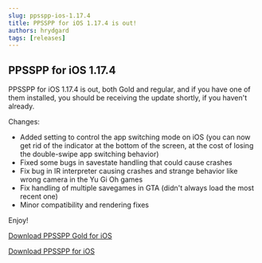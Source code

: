 ```yaml
---
slug: ppsspp-ios-1.17.4
title: PPSSPP for iOS 1.17.4 is out!
authors: hrydgard
tags: [releases]
---
```


## PPSSPP for iOS 1.17.4

PPSSPP for iOS 1.17.4 is out, both Gold and regular, and if you have one of them installed, you should be receiving the update shortly, if you haven't already.

Changes:

* Added setting to control the app switching mode on iOS (you can now get rid of the indicator at the bottom of the screen, at the cost of losing the double-swipe app switching behavior)
* Fixed some bugs in savestate handling that could cause crashes
* Fix bug in IR interpreter causing crashes and strange behavior like wrong camera in the Yu Gi Oh games
* Fix handling of multiple savegames in GTA (didn't always load the most recent one)
* Minor compatibility and rendering fixes

Enjoy!

[Download PPSSPP Gold for iOS](https://apps.apple.com/us/app/ppsspp-gold-psp-emulator/id6502287918)

[Download PPSSPP for iOS](https://apps.apple.com/us/app/ppsspp-psp-emulator/id6496972903)
